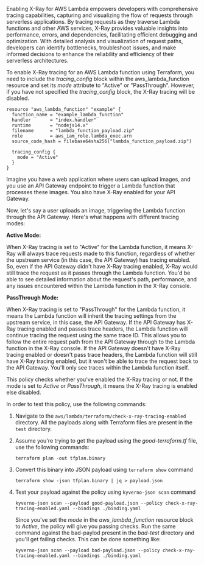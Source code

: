 Enabling X-Ray for AWS Lambda empowers developers with comprehensive tracing capabilities, capturing and visualizing the flow of requests through serverless applications. By tracing requests as they traverse Lambda functions and other AWS services, X-Ray provides valuable insights into performance, errors, and dependencies, facilitating efficient debugging and optimization. With detailed analysis and visualization of request paths, developers can identify bottlenecks, troubleshoot issues, and make informed decisions to enhance the reliability and efficiency of their serverless architectures.


To enable X-Ray tracing for an AWS Lambda function using Terraform, you need to include the *tracing_config* block within the aws_lambda_function resource and set its *mode* attribute to "Active" or "PassThrough". However, if you have not specified the *tracing_config* block, the X-Ray tracing will be disabled.

```
resource "aws_lambda_function" "example" {
  function_name = "example_lambda_function"
  handler       = "index.handler"
  runtime       = "nodejs14.x"
  filename      = "lambda_function_payload.zip"
  role          = aws_iam_role.lambda_exec.arn
  source_code_hash = filebase64sha256("lambda_function_payload.zip")

  tracing_config {
    mode = "Active"
  }
}
```

Imagine you have a web application where users can upload images, and you use an API Gateway endpoint to trigger a Lambda function that processes these images. You also have X-Ray enabled for your API Gateway.

Now, let's say a user uploads an image, triggering the Lambda function through the API Gateway. Here's what happens with different tracing modes:

**Active Mode:**

When X-Ray tracing is set to "Active" for the Lambda function, it means X-Ray will always trace requests made to this function, regardless of whether the upstream service (in this case, the API Gateway) has tracing enabled. So, even if the API Gateway didn't have X-Ray tracing enabled, X-Ray would still trace the request as it passes through the Lambda function. You'd be able to see detailed information about the request's path, performance, and any issues encountered within the Lambda function in the X-Ray console.

**PassThrough Mode:**

When X-Ray tracing is set to "PassThrough" for the Lambda function, it means the Lambda function will inherit the tracing settings from the upstream service, in this case, the API Gateway.
If the API Gateway has X-Ray tracing enabled and passes trace headers, the Lambda function will continue tracing the request using the same trace ID. This allows you to follow the entire request path from the API Gateway through to the Lambda function in the X-Ray console. If the API Gateway doesn't have X-Ray tracing enabled or doesn't pass trace headers, the Lambda function will still have X-Ray tracing enabled, but it won't be able to trace the request back to the API Gateway. You'll only see traces within the Lambda function itself.

This policy checks whether you've enabled the X-Ray tracing or not. If the mode is set to *Active* or *PassThrough*, it means the X-Ray tracing is enabled else disabled.

In order to test this policy, use the following commands:

1. Navigate to the `aws/lambda/terraform/check-x-ray-tracing-enabled` directory. All the payloads along with Terraform files are present in the `test` directory.

2. Assume you're trying to get the payload using the *good-terraform.tf* file, use the following commands:
   ```
   terraform plan -out tfplan.binary
   ```
3. Convert this binary into JSON payload using `terraform show` command
   ```
   terraform show -json tfplan.binary | jq > payload.json
   ```
4. Test your payload against the policy using `kyverno-json scan` command
   ```
   kyverno-json scan --payload good-payload.json --policy check-x-ray-tracing-enabled.yaml --bindings ./binding.yaml
   ```
   Since you've set the *mode* in the *aws_lambda_function* resource block to *Active*, the policy will give you passing checks. Run the same command against the bad-paylod present in the *bad-test* directory and you'll get failing checks. This can be done something like:
   ```
   kyverno-json scan --payload bad-payload.json --policy check-x-ray-tracing-enabled.yaml --bindings ./binding.yaml
   ```   
